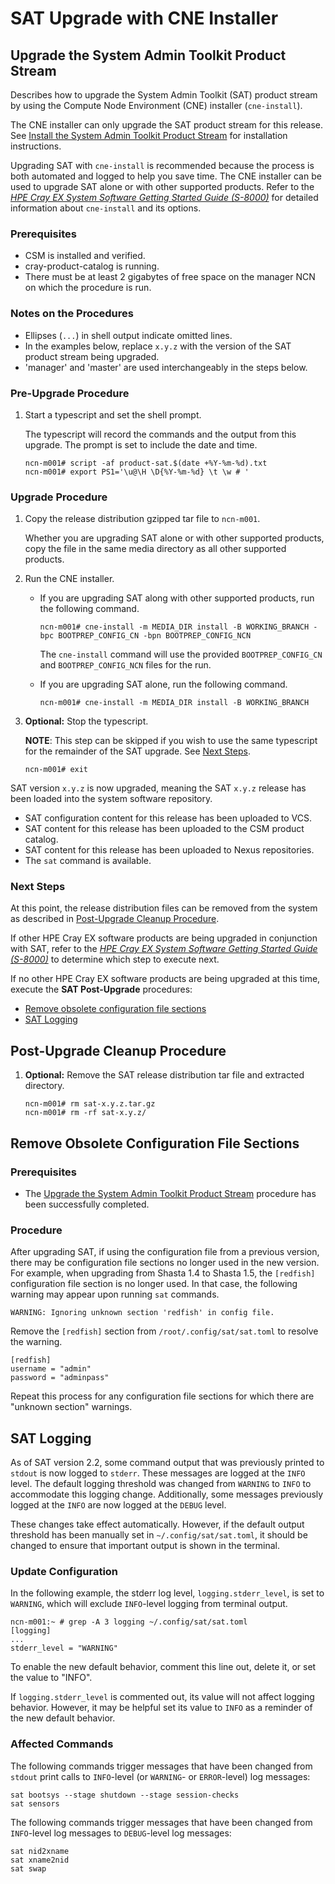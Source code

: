 # SAT Upgrade with CNE Installer

## Upgrade the System Admin Toolkit Product Stream

Describes how to upgrade the System Admin Toolkit (SAT) product
stream by using the Compute Node Environment (CNE) installer (`cne-install`).

The CNE installer can only upgrade the SAT product stream for this release. See [Install the System Admin Toolkit Product Stream](install.md) for installation instructions.

Upgrading SAT with `cne-install` is recommended because the process is both automated and logged to help you save time. The CNE installer can be used to upgrade SAT alone or with other supported products. Refer to the [*HPE Cray EX System Software Getting Started Guide (S-8000)*](https://www.hpe.com/support/ex-S-8000) for detailed information about `cne-install` and its options.

### Prerequisites

- CSM is installed and verified.
- cray-product-catalog is running.
- There must be at least 2 gigabytes of free space on the manager NCN on which the
  procedure is run.

### Notes on the Procedures

- Ellipses (`...`) in shell output indicate omitted lines.
- In the examples below, replace `x.y.z` with the version of the SAT product stream
  being upgraded.
- 'manager' and 'master' are used interchangeably in the steps below.

### Pre-Upgrade Procedure

1.  Start a typescript and set the shell prompt.

    The typescript will record the commands and the output from this upgrade.
    The prompt is set to include the date and time.

    ```screen
    ncn-m001# script -af product-sat.$(date +%Y-%m-%d).txt
    ncn-m001# export PS1='\u@\H \D{%Y-%m-%d} \t \w # '
    ```

### Upgrade Procedure

1.  Copy the release distribution gzipped tar file to `ncn-m001`.

    Whether you are upgrading SAT alone or with other supported products, copy the file in the same media directory as all other supported products.

1.  Run the CNE installer.

    - If you are upgrading SAT along with other supported products, run the following command.

        ```screen
        ncn-m001# cne-install -m MEDIA_DIR install -B WORKING_BRANCH -bpc BOOTPREP_CONFIG_CN -bpn BOOTPREP_CONFIG_NCN
        ```

        The `cne-install` command will use the provided `BOOTPREP_CONFIG_CN` and `BOOTPREP_CONFIG_NCN` files for the run.

    - If you are upgrading SAT alone, run the following command.

        ```screen
        ncn-m001# cne-install -m MEDIA_DIR install -B WORKING_BRANCH
        ```

1.  **Optional:** Stop the typescript.

    **NOTE**: This step can be skipped if you wish to use the same typescript
    for the remainder of the SAT upgrade. See [Next Steps](#next-steps).

    ```screen
    ncn-m001# exit
    ```

SAT version `x.y.z` is now upgraded, meaning the SAT `x.y.z` release
has been loaded into the system software repository.

- SAT configuration content for this release has been uploaded to VCS.
- SAT content for this release has been uploaded to the CSM product catalog.
- SAT content for this release has been uploaded to Nexus repositories.
- The `sat` command is available.

### Next Steps

At this point, the release distribution files can be removed from the system as
described in [Post-Upgrade Cleanup Procedure](#post-upgrade-cleanup-procedure).

If other HPE Cray EX software products are being upgraded in conjunction
with SAT, refer to the [*HPE Cray EX System Software Getting Started Guide (S-8000)*](https://www.hpe.com/support/ex-S-8000)
to determine which step to execute next.

If no other HPE Cray EX software products are being upgraded at this time,
execute the **SAT Post-Upgrade** procedures:

- [Remove obsolete configuration file sections](#remove-obsolete-configuration-file-sections)
- [SAT Logging](#sat-logging)

## Post-Upgrade Cleanup Procedure

1.  **Optional:** Remove the SAT release distribution tar file and extracted directory.

    ```screen
    ncn-m001# rm sat-x.y.z.tar.gz
    ncn-m001# rm -rf sat-x.y.z/
    ```

## Remove Obsolete Configuration File Sections

### Prerequisites

- The [Upgrade the System Admin Toolkit Product Stream](#upgrade-the-system-admin-toolkit-product-stream)
  procedure has been successfully completed.

### Procedure

After upgrading SAT, if using the configuration file from a previous version, there may be
configuration file sections no longer used in the new version. For example, when upgrading
from Shasta 1.4 to Shasta 1.5, the `[redfish]` configuration file section is no longer used.
In that case, the following warning may appear upon running `sat` commands.

```screen
WARNING: Ignoring unknown section 'redfish' in config file.
```

Remove the `[redfish]` section from `/root/.config/sat/sat.toml` to resolve the warning.

```screen
[redfish]
username = "admin"
password = "adminpass"
```

Repeat this process for any configuration file sections for which there are "unknown section" warnings.

## SAT Logging

As of SAT version 2.2, some command output that was previously printed to `stdout`
is now logged to `stderr`. These messages are logged at the `INFO` level. The
default logging threshold was changed from `WARNING` to `INFO` to accommodate
this logging change. Additionally, some messages previously logged at the `INFO`
are now logged at the `DEBUG` level.

These changes take effect automatically. However, if the default output threshold
has been manually set in `~/.config/sat/sat.toml`, it should be changed to ensure
that important output is shown in the terminal.

### Update Configuration

In the following example, the stderr log level, `logging.stderr_level`, is set to
`WARNING`, which will exclude `INFO`-level logging from terminal output.

```screen
ncn-m001:~ # grep -A 3 logging ~/.config/sat/sat.toml
[logging]
...
stderr_level = "WARNING"
```

To enable the new default behavior, comment this line out, delete it, or set
the value to "INFO".

If `logging.stderr_level` is commented out, its value will not affect logging
behavior. However, it may be helpful set its value to `INFO` as a reminder of
the new default behavior.

### Affected Commands

The following commands trigger messages that have been changed from `stdout`
print calls to `INFO`-level (or `WARNING`- or `ERROR`-level) log messages:

```
sat bootsys --stage shutdown --stage session-checks
sat sensors
```

The following commands trigger messages that have been changed from `INFO`-level
log messages to `DEBUG`-level log messages:

```
sat nid2xname
sat xname2nid
sat swap
```
